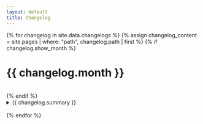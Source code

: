 ```yaml
---
layout: default
title: Changelog
---
```


{% for changelog in site.data.changelogs %}
  {% assign changelog_content = site.pages | where: "path", changelog.path | first %}
  {% if changelog.show_month %}
# {{ changelog.month }}
  <br/>
  {% endif %}
  <details>
    <summary>{{ changelog.summary }}</summary>
    {{ changelog_content.content | markdownify }}
  </details>
  <br/>
{% endfor %}